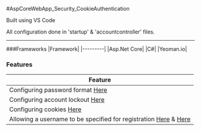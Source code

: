 #AspCoreWebApp_Security_CookieAuthentication

Built using VS Code

All configuration done in 'startup' & 'accountcontroller' files.

---

###Frameworks
|Framework|
|---------|
|Asp.Net Core|
|C#|
|Yeoman.io|

### Features
|Feature|
|-------|
|Configuring password format [Here](https://github.com/Apollo013/AspCoreWebApp_Security_CookieAuthentication/blob/master/Startup.cs)|
|Configuring account lockout [Here](https://github.com/Apollo013/AspCoreWebApp_Security_CookieAuthentication/blob/master/Startup.cs)|
|Configuring cookies [Here](https://github.com/Apollo013/AspCoreWebApp_Security_CookieAuthentication/blob/master/Startup.cs)|
|Allowing a username to be specified for registration [Here](https://github.com/Apollo013/AspCoreWebApp_Security_CookieAuthentication/blob/master/Controllers/AccountController.cs) & [Here](https://github.com/Apollo013/AspCoreWebApp_Security_CookieAuthentication/blob/master/Views/Account/Register.cshtml)|
